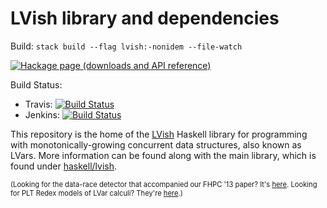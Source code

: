 # LVish library and dependencies

Build: `stack build --flag lvish:-nonidem --file-watch`

[![Hackage page (downloads and API reference)][hackage-lvish]][hackage]


Build Status:

 * Travis: [![Build Status](https://travis-ci.org/iu-parfunc/lvars.svg?branch=master)](https://travis-ci.org/iu-parfunc/lvars)
 * Jenkins: [![Build Status](http://tester-lin.soic.indiana.edu:8080/buildStatus/icon?job=LVish-implementation-2.0)](http://tester-lin.soic.indiana.edu:8080/job/LVish-implementation-2.0/)

This repository is the home of the [LVish](http://hackage.haskell.org/package/lvish) Haskell library for programming with monotonically-growing concurrent data structures, also known as LVars.  More information can be found along with the main library, which is found under [haskell/lvish](haskell/lvish).

<span style="font-size: 0.8em;">(Looking for the data-race detector that accompanied our FHPC '13 paper?  It's [here](https://github.com/lkuper/lvar-race-detector).  Looking for PLT Redex models of LVar calculi?  They're [here](https://github.com/lkuper/lvar-semantics).)</span>


 [hackage-lvish]: http://img.shields.io/hackage/v/lvish.svg
 [hackage]: http://hackage.haskell.org/package/lvish
